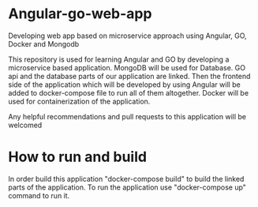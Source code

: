 # Angular-go-web-app
Developing web app based on microservice approach using Angular, GO, Docker and Mongodb

This repository is used for learning Angular and GO by developing a microservice based application. MongoDB will be used for Database. GO api and the database parts of our application are linked. Then the frontend side of the application which will be developed by using Angular will be added to docker-compose file to run all of them altogether.
Docker will be used for containerization of the application.

Any helpful recommendations and pull requests to this application will be welcomed

# How to run and build
In order build this application "docker-compose build" to build the linked parts of the application. 
To run the application use "docker-compose up" command to run it.

